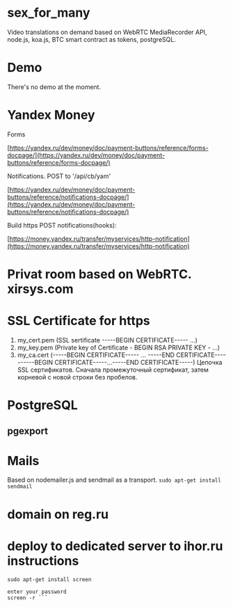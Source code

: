 # sex_for_many
Video translations on demand based on WebRTC MediaRecorder API, node.js, koa.js, BTC smart contract as tokens, postgreSQL.

# Demo

There's no demo at the moment.

# Yandex Money

Forms

[https://yandex.ru/dev/money/doc/payment-buttons/reference/forms-docpage/](https://yandex.ru/dev/money/doc/payment-buttons/reference/forms-docpage/)

Notifications. POST to '/api/cb/yam'

[https://yandex.ru/dev/money/doc/payment-buttons/reference/notifications-docpage/](https://yandex.ru/dev/money/doc/payment-buttons/reference/notifications-docpage/)

 Build https POST notifications(hooks):
 
[https://money.yandex.ru/transfer/myservices/http-notification](https://money.yandex.ru/transfer/myservices/http-notification)

# Privat room based on WebRTC. xirsys.com 
# SSL Certificate for https

1. my_cert.pem (SSL sertificate -----BEGIN CERTIFICATE----- ...)
2. my_key.pem (Private key of Certificate - BEGIN RSA PRIVATE KEY - ...)
3. my_ca.cert (-----BEGIN CERTIFICATE----- ... -----END CERTIFICATE----------BEGIN CERTIFICATE-----...-----END CERTIFICATE-----)
 Цепочка SSL сертификатов. Сначала промежуточный сертификат, затем корневой с новой строки без пробелов.
# PostgreSQL
## pgexport
# Mails

Based on nodemailer.js and sendmail as a transport.
``` sudo apt-get install sendmail ```
# domain on reg.ru
# deploy to dedicated server to ihor.ru instructions
``` sudo apt-get install screen ```
``` ssh root@45.89.67.145 
enter your password
screen -r ```
